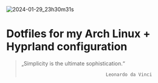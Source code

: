 ![2024-01-29_23h30m31s](https://github.com/avnibilgin/dotfiles/assets/46962320/66fc3674-341a-47a3-a9d1-a40d0490e956)

# Dotfiles for my Arch Linux + Hyprland configuration

> „Simplicity is the ultimate sophistication.“              
>
>                                    Leonardo da Vinci